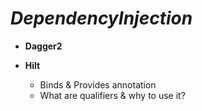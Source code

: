 # *DependencyInjection*

- **Dagger2**

- **Hilt**
   - Binds & Provides annotation
   - What are qualifiers & why to use it?
